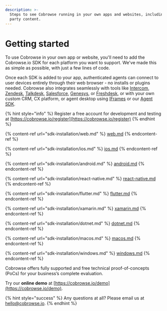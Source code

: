 ```yaml
---
description: >-
  Steps to see Cobrowse running in your own apps and websites, including third
  party content.
---
```


# Getting started

To use Cobrowse in your own app or website, you'll need to add the Cobrowse.io SDK for each platform you want to support. We've made this as simple as possible, with just a few lines of code.

Once each SDK is added to your app, authenticated agents can connect to user devices entirely through their web browser - no installs or plugins needed. Cobrowse also integrates seamlessly with tools like [Intercom](agent-side-integrations/crm-helpdesk-integrations/intercom.md), [Zendesk](agent-side-integrations/crm-helpdesk-integrations/zendesk.md), [Talkdesk](agent-side-integrations/crm-helpdesk-integrations/talkdesk.md), [Salesforce](agent-side-integrations/crm-helpdesk-integrations/salesforce/), [Genesys](agent-side-integrations/crm-helpdesk-integrations/genesys/), or [Freshdesk](agent-side-integrations/crm-helpdesk-integrations/freshdesk.md), or with your own custom CRM, CX platform, or agent desktop using [IFrames](agent-side-integrations/custom-iframe-embeds.md) or our [Agent SDK](agent-side-integrations/agent-sdk/).

{% hint style="info" %}
Register a free account for development and testing at [https://cobrowse.io/register](https://cobrowse.io/register)
{% endhint %}

{% content-ref url="sdk-installation/web.md" %}
[web.md](sdk-installation/web.md)
{% endcontent-ref %}

{% content-ref url="sdk-installation/ios.md" %}
[ios.md](sdk-installation/ios.md)
{% endcontent-ref %}

{% content-ref url="sdk-installation/android.md" %}
[android.md](sdk-installation/android.md)
{% endcontent-ref %}

{% content-ref url="sdk-installation/react-native.md" %}
[react-native.md](sdk-installation/react-native.md)
{% endcontent-ref %}

{% content-ref url="sdk-installation/flutter.md" %}
[flutter.md](sdk-installation/flutter.md)
{% endcontent-ref %}

{% content-ref url="sdk-installation/xamarin.md" %}
[xamarin.md](sdk-installation/xamarin.md)
{% endcontent-ref %}

{% content-ref url="sdk-installation/dotnet.md" %}
[dotnet.md](sdk-installation/dotnet.md)
{% endcontent-ref %}

{% content-ref url="sdk-installation/macos.md" %}
[macos.md](sdk-installation/macos.md)
{% endcontent-ref %}

{% content-ref url="sdk-installation/windows.md" %}
[windows.md](sdk-installation/windows.md)
{% endcontent-ref %}

Cobrowse offers fully supported and free technical proof-of-concepts (PoCs) for your business’s complete evaluation.

Try our **online demo** at [https://cobrowse.io/demo](https://cobrowse.io/demo).

{% hint style="success" %}
Any questions at all? Please email us at [hello@cobrowse.io](mailto:hello@cobrowse.io).
{% endhint %}

